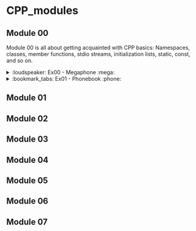# CPP_modules

## Module 00

Module 00 is all about getting acquainted with CPP basics: Namespaces, classes, member functions, stdio
streams, initialization lists, static, const, and so on.

<details><summary>:loudspeaker: Ex00 - Megaphone 	:mega:  </summary>
<p>

A really straightforward exercice to practice with the iostream library and std::cout.

<img src="assets/megaphone_example.png" alt="Example" width="450"/>
</p>
</details>

<details><summary>:bookmark_tabs: Ex01 - Phonebook :phone:  </summary>
<br></br>
<p>

<img src="assets/phonebook_example.png" alt="Example" width="450"/>
 
Some issues I got and ressources which helped me solve them:

### Not being able to retrieve multiples words from std::cin

Example:
```cpp
std::string input;
std::cin >> input;

// If the input typed by the user is "Hello World", input will be equal to "Hello" and not "Hello World".
```
This issue was fixed with std::getline, which reads all the characters from an input stream and puts them onto a string.

```cpp
#include <iostream>
#include <string>
 
int main() {
    // Declare a firstname (String)
    std::string firstname;
 
    std::cout << "What is your firstname ?" << std::endl;
 
    // Get the input from std::cin and store into firstname
    std::getline(std::cin, firstname);
 
    return 0;
}
```

### Particularities of std::getline and std::cin

// WIP : to write about later:
<Using std::getline() twice>
<std::string compare but actually str == "" is the same>


<cin.fail>

<cin.eof>

infinite loop with cin.fail when multiples letters => 

```cpp
   std::cin.ignore(std::numeric_limits<std::streamsize>::max(), '\n');
```
### Comparing strings (difference with C)

 ```cpp
#define SUCCESS 0

std::string input;
std::string add_command("ADD");

std::getline(std::cin, input);
std::cout << add_command.compare(input) == SUCCESS ? "OK" : "KO" << std::endl;
 
// is the same as:
std::cout << (input == "ADD") ? "OK" : "KO" << std::endl;
```
 
### Formatting your output on the terminal
<iomanip => setw, right>
<But found setfill but no really what i wanted => made my own trunc function with resizing and appending to the subject's needs>

</p>
</details>


## Module 01

## Module 02

## Module 03

## Module 04

## Module 05

## Module 06

## Module 07

